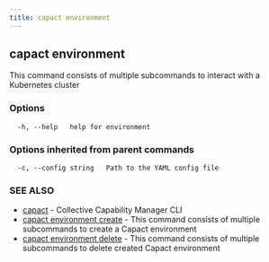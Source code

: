 ```yaml
---
title: capact environment
---
```


## capact environment

This command consists of multiple subcommands to interact with a Kubernetes cluster

### Options

```
  -h, --help   help for environment
```

### Options inherited from parent commands

```
  -c, --config string   Path to the YAML config file
```

### SEE ALSO

* [capact](capact.md)	 - Collective Capability Manager CLI
* [capact environment create](capact_environment_create.md)	 - This command consists of multiple subcommands to create a Capact environment
* [capact environment delete](capact_environment_delete.md)	 - This command consists of multiple subcommands to delete created Capact environment

